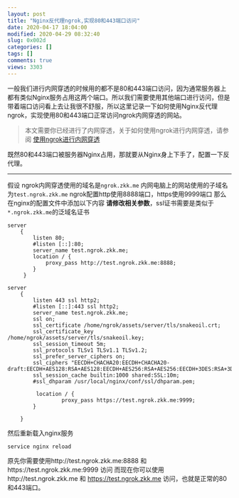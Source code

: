 ```yaml
---
layout: post
title: "Nginx反代理ngrok,实现80和443端口访问"
date: 2020-04-17 18:04:00
modified: 2020-04-29 08:32:40
slug: 0x002d
categories: []
tags: []
comments: true
views: 3303
---
```

一般我们进行内网穿透的时候用的都不是80和443端口访问，因为通常服务器上都有类似Nginx服务占用这两个端口。所以我们需要使用其他端口进行访问，但是带着端口访问看上去让我很不舒服，所以这里记录一下如何使用Nginx反代理ngrok，实现使用80和443端口正常访问ngrok内网穿透的网站。<!--more-->
> 本文需要你已经进行了内网穿透，关于如何使用ngrok进行内网穿透，请参阅 [使用ngrok进行内网穿透](https://zkk.me/0x002c.html "使用ngrok进行内网穿透")

既然80和443端口被服务器Nginx占用，那就要从Nginx身上下手了，配置一下反代理。

------------


假设
ngrok内网穿透使用的域名是`ngrok.zkk.me`
内网电脑上的网站使用的子域名为`test.ngrok.zkk.me`
ngrok配置http使用8888端口，https使用9999端口
那么在nginx的配置文件中添加以下内容
**请修改相关参数**，ssl证书需要是类似于`*.ngrok.zkk.me`的泛域名证书
```shell
server
    {
        listen 80;
        #listen [::]:80;
        server_name test.ngrok.zkk.me;
        location / {
            proxy_pass http://test.ngrok.zkk.me:8888;
        }
     }

server
    {
        listen 443 ssl http2;
        #listen [::]:443 ssl http2;
        server_name test.ngrok.zkk.me;
        ssl on;
        ssl_certificate /home/ngrok/assets/server/tls/snakeoil.crt;
        ssl_certificate_key /home/ngrok/assets/server/tls/snakeoil.key;
        ssl_session_timeout 5m;
        ssl_protocols TLSv1 TLSv1.1 TLSv1.2;
        ssl_prefer_server_ciphers on;
        ssl_ciphers "EECDH+CHACHA20:EECDH+CHACHA20-draft:EECDH+AES128:RSA+AES128:EECDH+AES256:RSA+AES256:EECDH+3DES:RSA+3DES:!MD5";
        ssl_session_cache builtin:1000 shared:SSL:10m;
        #ssl_dhparam /usr/local/nginx/conf/ssl/dhparam.pem;

         location / {
                 proxy_pass https://test.ngrok.zkk.me:9999;
        }

    }
```

然后重新载入nginx服务
```shell
service nginx reload
```
原先你需要使用http://test.ngrok.zkk.me:8888 和https://test.ngrok.zkk.me:9999 访问
而现在你可以使用http://test.ngrok.zkk.me 和 https://test.ngrok.zkk.me 访问，也就是正常的80和443端口。